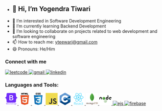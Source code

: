 - ## 👋 Hi, I’m Yogendra Tiwari
- 👀 I’m interested in Software Development Engineering
- 🌱 I’m currently learning Backend Development
- 💞️ I’m looking to collaborate on projects related to web development and software engineering
- 📫 How to reach me: yteewari@gmail.com 
- 😄 Pronouns: He/Him

### Connect with me
<p align="left">
    <a href="https://leetcode.com/u/yteewari/" target="_blank"> <img src="https://upload.wikimedia.org/wikipedia/commons/1/19/LeetCode_logo_black.png" alt="leetcode" width="40" height="40"/> </a>
    <a href="mailto:yteewari@gmail.com" target="_blank"> <img src="https://upload.wikimedia.org/wikipedia/commons/4/4e/Gmail_Icon.png" alt="gmail" width="40" height="40"/> </a>
    <a href="https://www.linkedin.com/in/yogendra-teewari/" target="_blank"> <img src="https://upload.wikimedia.org/wikipedia/commons/c/ca/LinkedIn_logo_initials.png" alt="linkedin" width="40" height="40"/> </a>
</p>

### Languages and Tools:
<p align="left">
    <a href="https://getbootstrap.com" target="_blank"> <img src="https://raw.githubusercontent.com/devicons/devicon/master/icons/bootstrap/bootstrap-plain-wordmark.svg" alt="bootstrap" width="40" height="40"/> </a>
    <a href="https://www.w3schools.com/html/" target="_blank"> <img src="https://raw.githubusercontent.com/devicons/devicon/master/icons/html5/html5-original-wordmark.svg" alt="html5" width="40" height="40"/> </a>
    <a href="https://www.w3schools.com/css/" target="_blank"> <img src="https://raw.githubusercontent.com/devicons/devicon/master/icons/css3/css3-original-wordmark.svg" alt="css3" width="40" height="40"/> </a>
    <a href="https://developer.mozilla.org/en-US/docs/Web/JavaScript" target="_blank"> <img src="https://raw.githubusercontent.com/devicons/devicon/master/icons/javascript/javascript-original.svg" alt="javascript" width="40" height="40"/> </a>
    <a href="https://isocpp.org/" target="_blank"> <img src="https://raw.githubusercontent.com/devicons/devicon/master/icons/cplusplus/cplusplus-original.svg" alt="cplusplus" width="40" height="40"/> </a>
    <a href="https://reactjs.org/" target="_blank"> <img src="https://raw.githubusercontent.com/devicons/devicon/master/icons/react/react-original-wordmark.svg" alt="react" width="40" height="40"/> </a>
    <a href="https://www.mongodb.com/" target="_blank"> <img src="https://raw.githubusercontent.com/devicons/devicon/master/icons/mongodb/mongodb-original-wordmark.svg" alt="mongodb" width="40" height="40"/> </a>
    <a href="https://nodejs.org" target="_blank"> <img src="https://raw.githubusercontent.com/devicons/devicon/master/icons/nodejs/nodejs-original-wordmark.svg" alt="nodejs" width="40" height="40"/> </a>
    <a href="https://ejs.co/" target="_blank"> <img src="https://avatars.githubusercontent.com/u/34236333?s=200&v=4" alt="ejs" width="40" height="40"/> </a>
    <a href="https://firebase.google.com/" target="_blank"> <img src="https://www.vectorlogo.zone/logos/firebase/firebase-icon.svg" alt="firebase" width="40" height="40"/> </a>
</p>

<!---
yogit4554/yogit4554 is a ✨ special ✨ repository because its `README.md` (this file) appears on your GitHub profile.
You can click the Preview link to take a look at your changes.
--->
